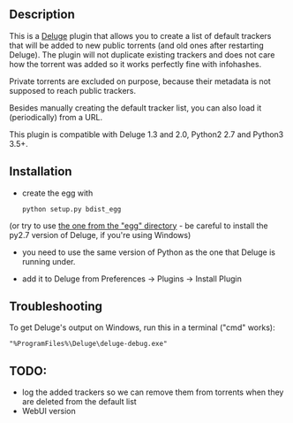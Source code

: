 ## Description

This is a [Deluge][1] plugin that allows you to create a list of default trackers
that will be added to new public torrents (and old ones after restarting Deluge). The
plugin will not duplicate existing trackers and does not care how the torrent
was added so it works perfectly fine with infohashes.

Private torrents are excluded on purpose, because their metadata is not
supposed to reach public trackers.

Besides manually creating the default tracker list, you can also load it (periodically) from a URL.

This plugin is compatible with Deluge 1.3 and 2.0, Python2 2.7 and Python3 3.5+.

## Installation

* create the egg with

    `python setup.py bdist_egg`

(or try to use [the one from the "egg" directory][2] - be careful to install the py2.7 version of Deluge, if you're using Windows)

* you need to use the same version of Python as the one that Deluge is running under.

* add it to Deluge from Preferences -> Plugins -> Install Plugin

## Troubleshooting

To get Deluge's output on Windows, run this in a terminal ("cmd" works):

`"%ProgramFiles%\Deluge\deluge-debug.exe"`

## TODO:

* log the added trackers so we can remove them from torrents when they are deleted from the default list
* WebUI version

[1]: http://deluge-torrent.org/
[2]: https://github.com/stefantalpalaru/deluge-default-trackers/raw/master/egg/DefaultTrackers-0.2-py2.7.egg

